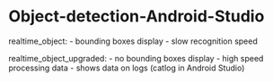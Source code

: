 # Object-detection-Android-Studio

realtime_object: - bounding boxes display
		 - slow recognition speed
		 
realtime_object_upgraded:
		 - no bounding boxes display
		 - high speed processing data
		 - shows data on logs (catlog in Android Studio)
